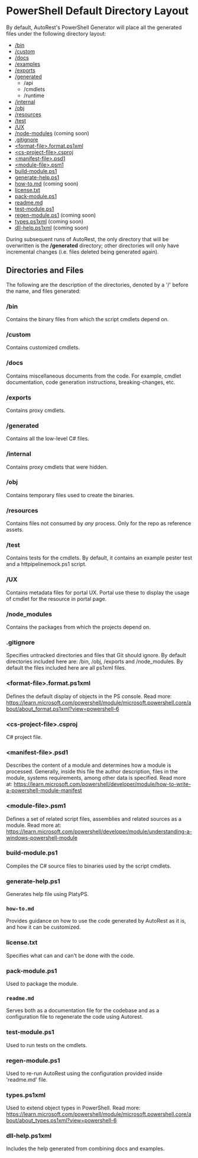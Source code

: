 # PowerShell Default Directory Layout
By default, AutoRest's PowerShell Generator will place all the generated files under the following directory layout:
- [/bin](#bin)
- [/custom](#custom)
- [/docs](#docs)
- [/examples](#examples) 
- [/exports](#exports)
- [/generated](#generated)
  - /api
  - /cmdlets
  - /runtime
- [/internal](#internal)
- [/obj](#obj)
- [/resources](#resources)
- [/test](#test)
- [/UX](#ux)
- [/node-modules](#node-modules) (coming soon)
- [.gitignore](#gitignore) 
- [\<format-file>.format.ps1xml](#format-fileformatps1xml)
- [\<cs-project-file>.csproj](#cs-project-filecsproj)
- [\<manifest-file>.psd1](#manifest-filepsd1)
- [\<module-file>.psm1](#module-filepsm1)
- [build-module.ps1](#build-moduleps1)
- [generate-help.ps1](#generate-helpps1)
- [how-to.md](#how-tomd) (coming soon)
- [license.txt](#licensetxt)
- [pack-module.ps1](#pack-moduleps1) 
- [readme.md](#readmemd)
- [test-module.ps1](#test-moduleps1)
- [regen-module.ps1](#regen-moduleps1) (coming soon)
- [types.ps1xml](#typesps1xml) (coming soon)
- [dll-help.ps1xml](#dll-helpps1xml) (coming soon)

During subsequent runs of AutoRest, the only directory that will be overwritten is the **/generated** directory; other directories will only have incremental changes (i.e. files deleted being generated again).

## Directories and Files
The following are the description of the directories, denoted by a '/' before the name, and files generated:

### /bin
Contains the binary files from which the script cmdlets depend on.

### /custom
Contains customized cmdlets.

### /docs
Contains miscellaneous documents from the code. For example, cmdlet documentation, code generation instructions, breaking-changes, etc.

### /exports
Contains proxy cmdlets.

### /generated
Contains all the low-level C# files.

### /internal
Contains proxy cmdlets that were hidden.

### /obj
Contains temporary files used to create the binaries.

### /resources
Contains files not consumed by *any* process. Only for the repo as reference assets.

### /test
Contains tests for the cmdlets. By default, it contains an example pester test and a httpipelinemock.ps1 script.

### /UX
Contains metadata files for portal UX. Portal use these to display the usage of cmdlet for the resource in portal page.

### /node_modules
Contains the packages from which the projects depend on.

### .gitignore
Specifies untracked directories and files that Git should ignore. By default directories included here are: /bin, /obj, /exports and /node_modules. By default the files included here are all ps1xml files.

### \<format-file>.format.ps1xml
Defines the default display of objects in the PS console. Read more: https://learn.microsoft.com/powershell/module/microsoft.powershell.core/about/about_format.ps1xml?view=powershell-6

### \<cs-project-file>.csproj
C# project file.

### \<manifest-file\>.psd1
Describes the content of a module and determines how a module is processed. Generally, inside this file the author description, files in the module, systems requirements, among other data is specified. Read more at: https://learn.microsoft.com/powershell/developer/module/how-to-write-a-powershell-module-manifest

### \<module-file\>.psm1
Defines a set of related script files, assemblies and related sources as a module. Read more at: https://learn.microsoft.com/powershell/developer/module/understanding-a-windows-powershell-module

### build-module.ps1
Compiles the C# source files to binaries used by the script cmdlets.

### generate-help.ps1
Generates help file using PlatyPS.

### `how-to.md`
Provides guidance on how to use the code generated by AutoRest as it is, and how it can be customized.

### license.txt
Specifies what can and can't be done with the code.

### pack-module.ps1
Used to package the module.

### `readme.md`
Serves both as a documentation file for the codebase and as a configuration file to regenerate the code using Autorest.

### test-module.ps1
Used to run tests on the cmdlets.

### regen-module.ps1
Used to re-run AutoRest using the configuration provided inside 'readme.md' file.

### types.ps1xml
Used to extend object types in PowerShell. Read more: https://learn.microsoft.com/powershell/module/microsoft.powershell.core/about/about_types.ps1xml?view=powershell-6

### dll-help.ps1xml
Includes the help generated from combining docs and examples.